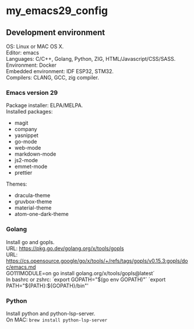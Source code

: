 # my_emacs29_config
## Development environment
OS: Linux or MAC OS X.  
Editor: emacs  
Languages: C/C++, Golang, Python, ZIG, HTML/Javascript/CSS/SASS.  
Environment: Docker  
Embedded environment: IDF ESP32, STM32.  
Compilers: CLANG, GCC, zig compiler.  

### Emacs version 29
Package installer: ELPA/MELPA.  
Installed packages:
- magit
- company
- yasnippet
- go-mode
- web-mode
- markdown-mode
- js2-mode
- emmet-mode
- prettier

Themes:
- dracula-theme
- gruvbox-theme
- material-theme
- atom-one-dark-theme
  
### Golang
Install go and gopls.  
URL: https://pkg.go.dev/golang.org/x/tools/gopls  
URL: https://cs.opensource.google/go/x/tools/+/refs/tags/gopls/v0.15.3:gopls/doc/emacs.md  
GO111MODULE=on go install golang.org/x/tools/gopls@latest´  
In bashrc or zshrc:
´export GOPATH="$(go env GOPATH)"´  
´export PATH="${PATH}:${GOPATH}/bin"'  


### Python
Install python and python-lsp-server.  
On MAC: `brew install python-lsp-server`  

